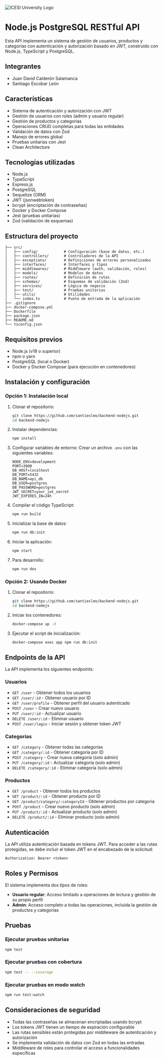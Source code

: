 ![ICESI University Logo](https://res.cloudinary.com/dxhi8xsyb/image/upload/v1731991202/ICESI_logo_prin_descriptor_RGB_POSITIVO_0924_bszq4w.png)

# Node.js PostgreSQL RESTful API

Esta API implementa un sistema de gestión de usuarios, productos y categorías con autenticación y autorización basado en JWT, construido con Node.js, TypeScript y PostgreSQL.

## Integrantes

- Juan David Calderón Salamanca 
- Santiago Escobar León

## Características

- Sistema de autenticación y autorización con JWT
- Gestión de usuarios con roles (admin y usuario regular)
- Gestión de productos y categorías
- Operaciones CRUD completas para todas las entidades
- Validación de datos con Zod
- Manejo de errores global
- Pruebas unitarias con Jest
- Clean Architecture

## Tecnologías utilizadas

- Node.js
- TypeScript
- Express.js
- PostgreSQL
- Sequelize (ORM)
- JWT (jsonwebtoken)
- bcrypt (encriptación de contraseñas)
- Docker y Docker Compose
- Jest (pruebas unitarias)
- Zod (validación de esquemas)

## Estructura del proyecto

```
├── src/
│   ├── config/            # Configuración (base de datos, etc.)
│   ├── controllers/       # Controladores de la API
│   ├── exceptions/        # Definiciones de errores personalizados
│   ├── interfaces/        # Interfaces y tipos
│   ├── middlewares/       # Middleware (auth, validación, roles)
│   ├── models/            # Modelos de datos
│   ├── routes/            # Definición de rutas
│   ├── schemas/           # Esquemas de validación (Zod)
│   ├── services/          # Lógica de negocio
│   ├── test/              # Pruebas unitarias
│   ├── utils/             # Utilidades
│   └── index.ts           # Punto de entrada de la aplicación
├── .gitignore
├── docker-compose.yml
├── Dockerfile
├── package.json
├── README.md
└── tsconfig.json
```

## Requisitos previos

- Node.js (v18 o superior)
- npm o yarn
- PostgreSQL (local o Docker)
- Docker y Docker Compose (para ejecución en contenedores)

## Instalación y configuración

### Opción 1: Instalación local

1. Clonar el repositorio:
   ```bash
   git clone https://github.com/santiesleo/backend-nodejs.git 
   cd backend-nodejs
   ```

2. Instalar dependencias:
   ```bash
   npm install
   ```

3. Configurar variables de entorno:
   Crear un archivo `.env` con las siguientes variables:
   ```
   NODE_ENV=development
   PORT=3000
   DB_HOST=localhost
   DB_PORT=5432
   DB_NAME=api_db
   DB_USER=postgres
   DB_PASSWORD=postgres
   JWT_SECRET=your_jwt_secret
   JWT_EXPIRES_IN=24h
   ```

4. Compilar el código TypeScript:
   ```bash
   npm run build
   ```

5. Inicializar la base de datos:
   ```bash
   npm run db:init
   ```

6. Iniciar la aplicación:
   ```bash
   npm start
   ```

7. Para desarrollo:
   ```bash
   npm run dev
   ```

### Opción 2: Usando Docker

1. Clonar el repositorio:
   ```bash
   git clone https://github.com/santiesleo/backend-nodejs.git
   cd backend-nodejs
   ```

2. Iniciar los contenedores:
   ```bash
   docker-compose up -d
   ```

3. Ejecutar el script de inicialización:
   ```bash
   docker-compose exec app npm run db:init
   ```

## Endpoints de la API

La API implementa los siguientes endpoints:

### Usuarios

- `GET /user` - Obtener todos los usuarios
- `GET /user/:id` - Obtener usuario por ID
- `GET /user/profile` - Obtener perfil del usuario autenticado
- `POST /user` - Crear nuevo usuario
- `PUT /user/:id` - Actualizar usuario
- `DELETE /user/:id` - Eliminar usuario
- `POST /user/login` - Iniciar sesión y obtener token JWT

### Categorías

- `GET /category` - Obtener todas las categorías
- `GET /category/:id` - Obtener categoría por ID
- `POST /category` - Crear nueva categoría (solo admin)
- `PUT /category/:id` - Actualizar categoría (solo admin)
- `DELETE /category/:id` - Eliminar categoría (solo admin)

### Productos

- `GET /product` - Obtener todos los productos
- `GET /product/:id` - Obtener producto por ID
- `GET /product/category/:categoryId` - Obtener productos por categoría
- `POST /product` - Crear nuevo producto (solo admin)
- `PUT /product/:id` - Actualizar producto (solo admin)
- `DELETE /product/:id` - Eliminar producto (solo admin)

## Autenticación

La API utiliza autenticación basada en tokens JWT. Para acceder a las rutas protegidas, se debe incluir el token JWT en el encabezado de la solicitud:

```
Authorization: Bearer <token>
```

## Roles y Permisos

El sistema implementa dos tipos de roles:
- **Usuario regular**: Acceso limitado a operaciones de lectura y gestión de su propio perfil
- **Admin**: Acceso completo a todas las operaciones, incluida la gestión de productos y categorías

## Pruebas

### Ejecutar pruebas unitarias

```bash
npm test
```

### Ejecutar pruebas con cobertura

```bash
npm test -- --coverage
```

### Ejecutar pruebas en modo watch

```bash
npm run test:watch
```

## Consideraciones de seguridad

- Todas las contraseñas se almacenan encriptadas usando bcrypt
- Los tokens JWT tienen un tiempo de expiración configurable
- Las rutas sensibles están protegidas por middleware de autenticación y autorización
- Se implementa validación de datos con Zod en todas las entradas
- Middleware de roles para controlar el acceso a funcionalidades específicas

